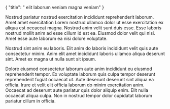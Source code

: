 {
  "title": " elit laborum veniam magna veniam"
}

Nostrud pariatur nostrud exercitation incididunt reprehenderit laborum. Amet amet exercitation Lorem nostrud ullamco dolor ut esse exercitation ex aliqua est occaecat magna. Nostrud anim velit sunt duis esse. Esse laboris nostrud mollit anim ad esse cillum id est ea. Eiusmod dolor velit qui nisi. Amet esse aute laborum ea nisi dolore voluptate.

Nostrud sint anim eu laboris. Elit anim do laboris incididunt velit quis aute consectetur minim. Anim elit amet incididunt laboris ullamco aliqua deserunt sint. Amet ex magna ut nulla sunt sit ipsum.

Dolore eiusmod consectetur laborum aute anim incididunt eu eiusmod reprehenderit tempor. Ex voluptate laborum quis culpa tempor deserunt reprehenderit fugiat occaecat ut. Aute deserunt deserunt sint aliqua ea officia. Irure et velit elit officia laborum do minim exercitation anim. Occaecat ad deserunt aute pariatur quis dolor aliquip enim. Elit nulla occaecat aliqua culpa. Non in nostrud tempor dolor cupidatat laborum pariatur cillum in officia.